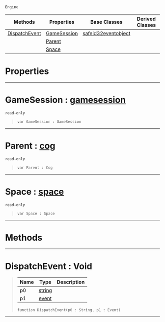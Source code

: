  `Engine`

|Methods|Properties|Base Classes|Derived Classes|
|---|---|---|---|
|[ DispatchEvent](https://github.com/PlasmaEngine/PlasmaDocs/blob/master/code_reference/class_reference/coginitializer.markdown#dispatchevent-void)|[ GameSession](https://github.com/PlasmaEngine/PlasmaDocs/blob/master/code_reference/class_reference/coginitializer.markdown#gamesession-plasma-engine)|[safeid32eventobject](https://github.com/PlasmaEngine/PlasmaDocs/blob/master/code_reference/class_reference/safeid32eventobject.markdown)| |
| |[ Parent](https://github.com/PlasmaEngine/PlasmaDocs/blob/master/code_reference/class_reference/coginitializer.markdown#parent-plasma-engine-docum)| | |
| |[ Space](https://github.com/PlasmaEngine/PlasmaDocs/blob/master/code_reference/class_reference/coginitializer.markdown#space-plasma-engine-docume)| | |


 #  Properties


---  
 #  GameSession : [gamesession](https://github.com/PlasmaEngine/PlasmaDocs/blob/master/code_reference/class_reference/gamesession.markdown)

 `read-only`

> 
> ``` lang=cpp, name=Lightning
> var GameSession : GameSession


---  
 #  Parent : [cog](https://github.com/PlasmaEngine/PlasmaDocs/blob/master/code_reference/class_reference/cog.markdown)

 `read-only`

> 
> ``` lang=cpp, name=Lightning
> var Parent : Cog


---  
 #  Space : [space](https://github.com/PlasmaEngine/PlasmaDocs/blob/master/code_reference/class_reference/space.markdown)

 `read-only`

> 
> ``` lang=cpp, name=Lightning
> var Space : Space


---  
 #  Methods


---  
 #  DispatchEvent : Void

> 
> |Name|Type|Description|
> |---|---|---|
> |p0|[string](https://github.com/PlasmaEngine/PlasmaDocs/blob/master/code_reference/lightning_base_types/string.markdown)| |
> |p1|[event](https://github.com/PlasmaEngine/PlasmaDocs/blob/master/code_reference/class_reference/event.markdown)| |
> ``` lang=cpp, name=Lightning
> function DispatchEvent(p0 : String, p1 : Event)
> ``` 


---  
 

 